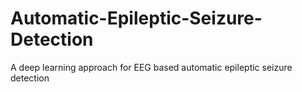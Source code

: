 # Automatic-Epileptic-Seizure-Detection
A deep learning approach for EEG based automatic epileptic seizure detection

